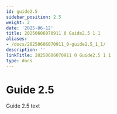 ```yaml
---
id: guide2.5
sidebar_position: 2.5
weight: 2
date: '2025-06-12'
title: 20250606070911 0 Guide2.5 1 1
aliases:
- /docs/20250606070911_0-guide2.5_1_1/
description: ''
linkTitle: 20250606070911 0 Guide2.5 1 1
type: docs
---
```


# Guide 2.5

Guide 2.5 text
